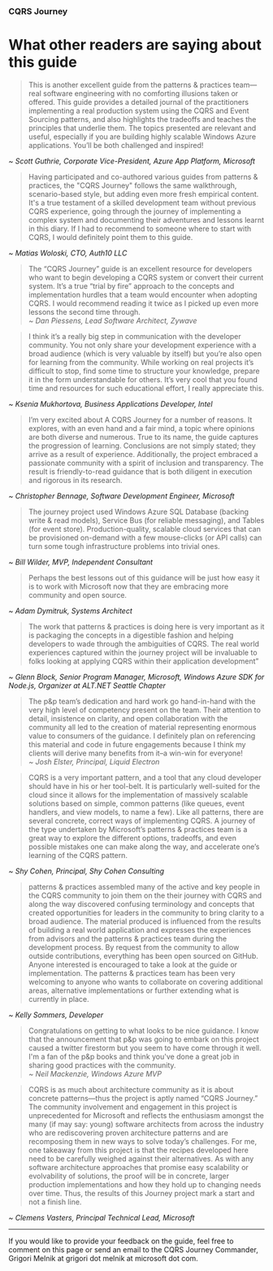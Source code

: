 ### CQRS Journey

# What other readers are saying about this guide 

> This is another excellent guide from the patterns & practices team—real software engineering with no comforting illusions taken or offered. This guide provides a detailed journal of the practitioners implementing a real production system using the CQRS and Event Sourcing patterns, and also highlights the tradeoffs and teaches the principles that underlie them. The topics presented are relevant and useful, especially if you are building highly scalable Windows Azure applications. You’ll be both challenged and inspired!  

*~ Scott Guthrie, Corporate Vice-President, Azure App Platform, Microsoft*

>Having participated and co-authored various guides from patterns & practices, the "CQRS Journey" follows the same walkthrough, scenario-based style, but adding even more fresh empirical content. It's a true testament of a skilled development team without previous CQRS experience, going through the journey of implementing a complex system and documenting their adventures and lessons learnt in this diary. If I had to recommend to someone where to start with CQRS, I would definitely point them to this guide.  

*~ Matias Woloski, CTO, Auth10 LLC*

> The “CQRS Journey” guide is an excellent resource for developers who want to begin developing a CQRS system or convert their current system. It’s a true “trial by fire” approach to the concepts and implementation hurdles that a team would encounter when adopting CQRS. I would recommend reading it twice as I picked up even more lessons the second time through.  
*~ Dan Piessens, Lead Software Architect, Zywave*

> I think it’s a really big step in communication with the developer community. You not only share your development experience with a broad audience (which is very valuable by itself) but you’re also open for learning from the community. While working on real projects it’s difficult to stop, find some time to structure your knowledge, prepare it in the form understandable for others. It’s very cool that you found time and resources for such educational effort, I really appreciate this.   

*~ Ksenia Mukhortova, Business Applications Developer, Intel*

> I’m very excited about A CQRS Journey for a number of reasons. It explores, with an even hand and a fair mind, a topic where opinions are both diverse and numerous. True to its name, the guide captures the progression of learning. Conclusions are not simply stated; they arrive as a result of experience. Additionally, the project embraced a passionate community with a spirit of inclusion and transparency. The result is friendly-to-read guidance that is both diligent in execution and rigorous in its research.  

*~ Christopher Bennage, Software Development Engineer, Microsoft*

> The journey project used Windows Azure SQL Database (backing write & read models), Service Bus (for reliable messaging), and Tables (for event store). Production-quality, scalable cloud services that can be provisioned on-demand with a few mouse-clicks (or API calls) can turn some tough infrastructure problems into trivial ones.   

*~ Bill Wilder, MVP, Independent Consultant*

> Perhaps the best lessons out of this guidance will be just how easy it is to work with Microsoft now that they are embracing more community and open source.   

*~ Adam Dymitruk, Systems Architect*

> The work that patterns & practices is doing here is very important as it is packaging the concepts in a digestible fashion and helping developers to wade through the ambiguities of CQRS. The real world experiences captured within the journey project will be invaluable to folks looking at applying CQRS within their application development”   

*~ Glenn Block, Senior Program Manager, Microsoft, Windows Azure SDK for Node.js, Organizer at ALT.NET Seattle Chapter*

> The p&p team’s dedication and hard work go hand-in-hand with the very high level of competency present on the team. Their attention to detail, insistence on clarity, and open collaboration with the community all led to the creation of material representing enormous value to consumers of the guidance. I definitely plan on referencing this material and code in future engagements because I think my clients will derive many benefits from it–a win-win for everyone!    
*~ Josh Elster, Principal, Liquid Electron*

> CQRS is a very important pattern, and a tool that any cloud developer should have in his or her tool-belt. It is particularly well-suited for the cloud since it allows for the implementation of massively scalable solutions based on simple, common patterns (like queues, event handlers, and view models, to name a few). Like all patterns, there are several concrete, correct ways of implementing CQRS. A journey of the type undertaken by Microsoft’s patterns & practices team is a great way to explore the different options, tradeoffs, and even possible mistakes one can make along the way, and accelerate one’s learning of the CQRS pattern.    

*~ Shy Cohen, Principal, Shy Cohen Consulting*

> patterns & practices assembled many of the active and key people in the CQRS community to join them on the their journey with CQRS and along the way discovered confusing terminology and concepts that created opportunities for leaders in the community to bring clarity to a broad audience. The material produced is influenced from the results of building a real world application and expresses the experiences from advisors and the patterns & practices team during the development process. By request from the community to allow outside contributions, everything has been open sourced on GitHub. Anyone interested is encouraged to take a look at the guide or implementation. The patterns & practices team has been very welcoming to anyone who wants to collaborate on covering additional areas, alternative implementations or further extending what is currently in place.  

*~ Kelly Sommers, Developer*

> Congratulations on getting to what looks to be nice guidance. I know that the announcement that p&p was going to embark on this project caused a twitter firestorm but you seem to have come through it well. I'm a fan of the p&p books and think you've done a great job in sharing good practices with the community.   
*~ Neil Mackenzie, Windows Azure MVP*

> CQRS is as much about architecture community as it is about concrete patterns—thus the project is aptly named “CQRS Journey.” The community involvement and engagement in this project is unprecedented for Microsoft and reflects the enthusiasm amongst the many (if may say: young) software architects from across the industry who are rediscovering proven architecture patterns and are recomposing them in new ways to solve today’s challenges. For me, one takeaway from this project is that the recipes developed here need to be carefully weighed against their alternatives. As with any software architecture approaches that promise easy scalability or evolvability of solutions, the proof will be in concrete, larger production implementations and how they hold up to changing needs over time. Thus, the results of this Journey project mark a start and not a finish line.  

*~ Clemens Vasters, Principal Technical Lead, Microsoft*


----------


If you would like to provide your feedback on the guide, feel free to comment on this page or send an email to 
the CQRS Journey Commander, Grigori Melnik at grigori dot melnik at microsoft dot com.